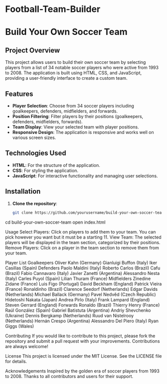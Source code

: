 # Football-Team-Builder

# Build Your Own Soccer Team

## Project Overview

This project allows users to build their own soccer team by selecting players from a list of 34 notable soccer players who were active from 1993 to 2008. The application is built using HTML, CSS, and JavaScript, providing a user-friendly interface to create a custom team.

## Features

- **Player Selection**: Choose from 34 soccer players including goalkeepers, defenders, midfielders, and forwards.
- **Position Filtering**: Filter players by their positions (goalkeepers, defenders, midfielders, forwards).
- **Team Display**: View your selected team with player positions.
- **Responsive Design**: The application is responsive and works well on various screen sizes.

## Technologies Used

- **HTML**: For the structure of the application.
- **CSS**: For styling the application.
- **JavaScript**: For interactive functionality and managing user selections.

## Installation

1. **Clone the repository**:
   ```bash
   git clone https://github.com/yourusername/build-your-own-soccer-team.git


cd build-your-own-soccer-team
open index.html

Usage
Select Players: Click on players to add them to your team. You can pick however you want but it must be a starting 11.
View Team: The selected players will be displayed in the team section, categorized by their positions.
Remove Players: Click on a player in the team section to remove them from your team.

Player List
Goalkeepers
Oliver Kahn (Germany)
Gianluigi Buffon (Italy)
Iker Casillas (Spain)
Defenders
Paolo Maldini (Italy)
Roberto Carlos (Brazil)
Cafu (Brazil)
Fabio Cannavaro (Italy)
Javier Zanetti (Argentina)
Alessandro Nesta (Italy)
Carles Puyol (Spain)
Lilian Thuram (France)
Midfielders
Zinedine Zidane (France)
Luis Figo (Portugal)
David Beckham (England)
Patrick Vieira (France)
Ronaldinho (Brazil)
Clarence Seedorf (Netherlands)
Edgar Davids (Netherlands)
Michael Ballack (Germany)
Pavel Nedvěd (Czech Republic)
Hidetoshi Nakata (Japan)
Andrea Pirlo (Italy)
Frank Lampard (England)
Steven Gerrard (England)
Forwards
Ronaldo (Brazil)
Thierry Henry (France)
Raúl González (Spain)
Gabriel Batistuta (Argentina)
Andriy Shevchenko (Ukraine)
Dennis Bergkamp (Netherlands)
Ruud van Nistelrooy (Netherlands)
Hernán Crespo (Argentina)
Alessandro Del Piero (Italy)
Ryan Giggs (Wales)

Contributing
If you would like to contribute to this project, please fork the repository and submit a pull request with your improvements. Contributions are always welcome!

License
This project is licensed under the MIT License. See the LICENSE file for details.

Acknowledgements
Inspired by the golden era of soccer players from 1993 to 2008.
Thanks to all contributors and users for their support.